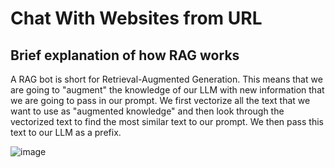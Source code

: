 # Chat With Websites from URL

## Brief explanation of how RAG works

A RAG bot is short for Retrieval-Augmented Generation. This means that we are going to "augment" the knowledge of our LLM with new information that we are going to pass in our prompt. We first vectorize all the text that we want to use as "augmented knowledge" and then look through the vectorized text to find the most similar text to our prompt. We then pass this text to our LLM as a prefix.

![image](https://github.com/Shashank1130/Chat-With-Websites/assets/107529934/e52fc490-b579-466c-958b-f3101e08da50)




